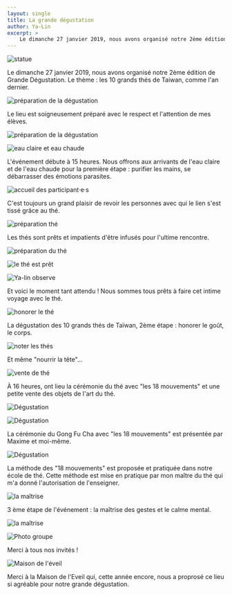 ```yaml
---
layout: single
title: La grande dégustation
author: Ya-Lin
excerpt: >
    Le dimanche 27 janvier 2019, nous avons organisé notre 2ème édition de Grande Dégustation. Le thème : les 10 grands thés de Taiwan, comme l'an dernier.
---
```


![statue](/images/2020-01-27-statue-1.jpg)

Le dimanche 27 janvier 2019, nous avons organisé notre 2ème édition de Grande Dégustation. Le thème : les 10 grands thés de Taiwan, comme l'an dernier.

![préparation de la dégustation](/images/2020-01-27-preparation-2.jpg)

Le lieu est soigneusement préparé avec le respect et l'attention de mes élèves.

![préparation de la dégustation](/images/2020-01-27-preparation-3.jpg)

![eau claire et eau chaude](/images/2020-01-27-eau-4.jpg)

L'événement débute à 15 heures. Nous offrons aux arrivants de l'eau claire et de l'eau chaude pour la première étape : purifier les mains, se débarrasser des émotions parasites.

![accueil des participant·e·s](/images/2020-01-27-accueil-5.jpg)

C'est toujours un grand plaisir de revoir les personnes avec qui le lien s'est tissé grâce au thé.

![préparation thé](/images/2020-01-27-preparation-the-6.jpg)

Les thés sont prêts et impatients d'être infusés pour l'ultime rencontre.

![préparation du thé](/images/2020-01-27-verse-the-7.jpg)

![le thé est prêt](/images/2020-01-27-the-pret-8.jpg)

![Ya-lin observe](/images/2020-01-27-ya-lin-observe-8bis.jpg)

Et voici le moment tant attendu ! Nous sommes tous prêts à faire cet intime voyage avec le thé.

![honorer le thé](/images/2020-01-27-the-honorer-9.jpg)

La dégustation des 10 grands thés de Taïwan, 2ème étape : honorer le goût, le corps.

![noter les thés](/images/2020-01-27-the-note-10.jpg)

Et même  "nourrir la tête"...

![vente de thé](/images/2020-01-27-the-vente-11.jpg)

À 16 heures, ont lieu la cérémonie du thé avec "les 18 mouvements" et une petite vente des objets de l'art du thé.

![Dégustation](/images/2020-01-27-degustation-12.jpg)

![Dégustation](/images/2020-01-27-degustation-13.jpg)

La cérémonie du Gong Fu Cha avec "les 18 mouvements" est présentée par Maxime et moi-même.

![Dégustation](/images/2020-01-27-degustation-14.jpg)

La méthode des "18 mouvements" est proposée et pratiquée dans notre école de thé. Cette méthode est mise en pratique par mon maître du thé  qui m'a donné l'autorisation de l'enseigner.

![la maîtrise](/images/2020-01-27-maitrise-16.jpg)

3 ème étape de l'événement : la maîtrise des gestes et le calme mental.

![la maîtrise](/images/2020-01-27-maitrise-17.jpg)

![Photo groupe](/images/2020-01-27-photo-groupe-15.jpg)

Merci à  tous nos invités !

![Maison de l'éveil](/images/2020-01-27-maison-eveil-18.jpg)

Merci à la Maison de l'Eveil qui, cette année encore, nous a proprosé ce lieu si agréable pour notre grande dégustation.
